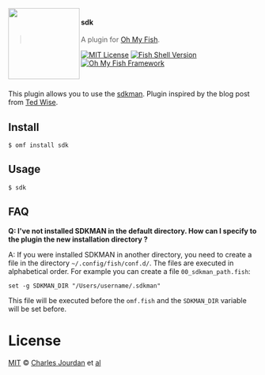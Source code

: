 <img src="https://cdn.rawgit.com/oh-my-fish/oh-my-fish/e4f1c2e0219a17e2c748b824004c8d0b38055c16/docs/logo.svg" align="left" width="144px" height="144px"/>

#### sdk
> A plugin for [Oh My Fish][omf-link].

[![MIT License](https://img.shields.io/badge/license-MIT-007EC7.svg?style=flat-square)](/LICENSE)
[![Fish Shell Version](https://img.shields.io/badge/fish-v2.2.0-007EC7.svg?style=flat-square)](https://fishshell.com)
[![Oh My Fish Framework](https://img.shields.io/badge/Oh%20My%20Fish-Framework-007EC7.svg?style=flat-square)](https://www.github.com/oh-my-fish/oh-my-fish)

<br/>

This plugin allows you to use the [sdkman][sdkman_link].
Plugin inspired by the blog post from [Ted Wise][inspired_by].


## Install

```fish
$ omf install sdk
```


## Usage

```fish
$ sdk
```

## FAQ

**Q: I've not installed SDKMAN in the default directory. How can I specify to the plugin the new installation directory ?**

A: If you were installed SDKMAN in another directory, you need to create a file in the directory `~/.config/fish/conf.d/`. The files are executed in alphabetical order.
For example you can create a file `00_sdkman_path.fish`:

```fish
set -g SDKMAN_DIR "/Users/username/.sdkman"
```

This file will be executed before the `omf.fish` and the `SDKMAN_DIR` variable will be set before.


# License

[MIT][mit] © [Charles Jourdan][author] et [al][contributors]


[mit]:            https://opensource.org/licenses/MIT
[author]:         https://github.com/deather
[contributors]:   https://github.com/deather/plugin-sdk/graphs/contributors
[omf-link]:       https://www.github.com/oh-my-fish/oh-my-fish

[license-badge]:  https://img.shields.io/badge/license-MIT-007EC7.svg?style=flat-square
[inspired_by]:    http://tedwise.com/2016/02/26/using-sdkman-with-the-fish-shell
[sdkman_link]:    http://sdkman.io
